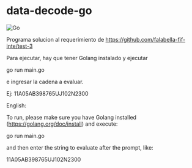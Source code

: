 # data-decode-go

![Go](https://github.com/radocode/data-decode-go/workflows/Go/badge.svg)

Programa solucion al requerimiento de https://github.com/falabella-fif-inte/test-3

Para ejecutar, hay que tener Golang instalado y ejecutar

go run main.go

e ingresar la cadena a evaluar.

Ej: 11A05AB398765UJ102N2300


English:

To run, please make sure you have Golang installed (https://golang.org/doc/install) and execute:

go run main.go

and then enter the string to evaluate after the prompt, like:

11A05AB398765UJ102N2300

